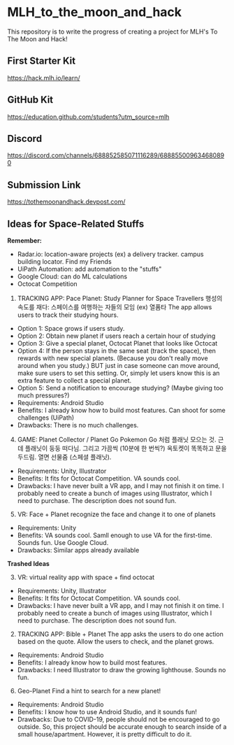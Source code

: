# MLH_to_the_moon_and_hack
This repository is to write the progress of creating a project for MLH's To The Moon and Hack!

## First Starter Kit
https://hack.mlh.io/learn/

## GitHub Kit
https://education.github.com/students?utm_source=mlh

## Discord
https://discord.com/channels/688852585071116289/688855009634680890

## Submission Link
https://tothemoonandhack.devpost.com/

## Ideas for Space-Related Stuffs

**Remember:**
- Radar.io: location-aware projects (ex) a delivery tracker. campus building locator. Find my Friends
- UiPath Automation: add automation to the "stuffs"
- Google Cloud: can do ML calculations
- Octocat Competition

1. TRACKING APP: Pace Planet: Study Planner for Space Travellers 행성의 속도를 재다: 스페이스를 여행하는 자들의 모임 (ex) 열품타
The app allows users to track their studying hours. 
- Option 1: Space grows if users study.
- Option 2: Obtain new planet if users reach a certain hour of studying
- Option 3: Give a special planet, Octocat Planet that looks like Octocat 
- Option 4: If the person stays in the same seat (track the space), then rewards with new special planets. (Because you don't really move around when you study.) BUT just in case someone can move around, make sure users to set this setting. Or, simply let users know this is an extra feature to collect a special planet.
- Option 5: Send a notification to encourage studying? (Maybe giving too much pressures?)
- Requirements: Android Studio
- Benefits: I already know how to build most features. Can shoot for some challenges (UiPath)
- Drawbacks: There is no much challenges.

4. GAME: Planet Collector / Planet Go
Pokemon Go 처럼 플래닛 모으는 것. 근데 플래닛이 둥둥 떠다님. 그리고 가끔씩 (10분에 한 번씩?) 옥토켓이 똑똑하고 문을 두드림. 열면 선물줌 (스페셜 플래닛).
- Requirements: Unity, Illustrator
- Benefits: It fits for Octocat Competition. VA sounds cool. 
- Drawbacks: I have never built a VR app, and I may not finish it on time. I probably need to create a bunch of images using Illustrator, which I need to purchase. The description does not sound fun.

5. VR: Face + Planet
recognize the face and change it to one of planets
- Requirements: Unity
- Benefits: VA sounds cool. Samll enough to use VA for the first-time. Sounds fun. Use Google Cloud.
- Drawbacks: Similar apps already available

**Trashed Ideas**

3. VR: virtual reality app with space + find octocat 
- Requirements: Unity, Illustrator
- Benefits: It fits for Octocat Competition. VA sounds cool. 
- Drawbacks: I have never built a VR app, and I may not finish it on time. I probably need to create a bunch of images using Illustrator, which I need to purchase. The description does not sound fun.

2. TRACKING APP: Bible + Planet
The app asks the users to do one action based on the quote. Allow the users to check, and the planet grows.
- Requirements: Android Studio
- Benefits: I already know how to build most features.
- Drawbacks: I need Illustrator to draw the growing lighthouse. Sounds no fun. 

6. Geo-Planet
Find a hint to search for a new planet!
- Requirements: Android Studio
- Benefits: I know how to use Android Studio, and it sounds fun!
- Drawbacks: Due to COVID-19, people should not be encouraged to go outside. So, this project should be accurate enough to search inside of a small house/apartment. However, it is pretty difficult to do it. 
